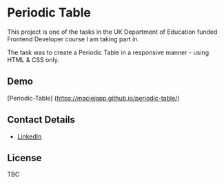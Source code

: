 # Periodic Table

This project is one of the tasks in the UK Department of Education funded Frontend Developer course I am taking part in. 

The task was to create a Periodic Table in a responsive manner - using HTML & CSS only.

## Demo

[Periodic-Table] (https://maciejapp.github.io/periodic-table/)

## Contact Details

- [LinkedIn](https://www.linkedin.com/in/maciejdmytrow/)

## License

TBC
